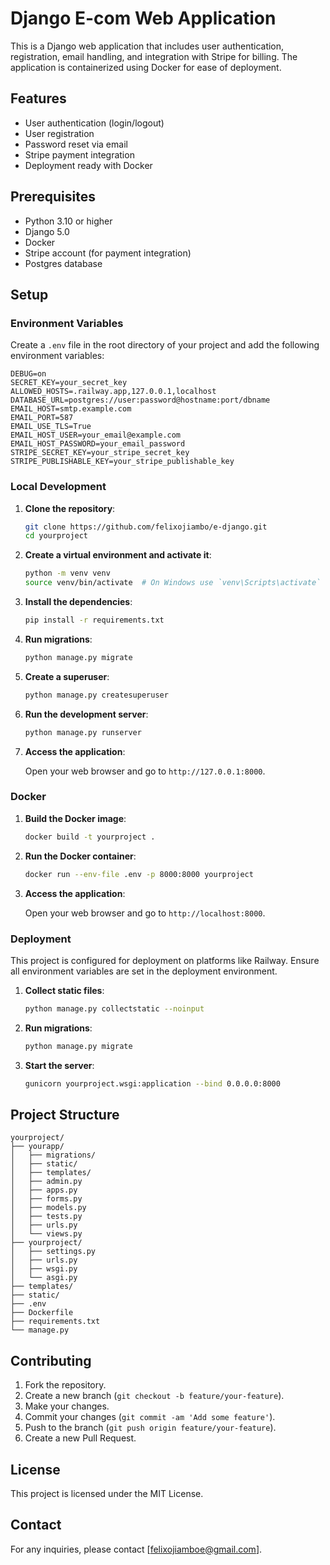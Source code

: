 
# Django E-com Web Application

This is a Django web application that includes user authentication, registration, email handling, and integration with Stripe for billing. The application is containerized using Docker for ease of deployment.

## Features

- User authentication (login/logout)
- User registration
- Password reset via email
- Stripe payment integration
- Deployment ready with Docker

## Prerequisites

- Python 3.10 or higher
- Django 5.0
- Docker
- Stripe account (for payment integration)
- Postgres database

## Setup

### Environment Variables

Create a `.env` file in the root directory of your project and add the following environment variables:

```
DEBUG=on
SECRET_KEY=your_secret_key
ALLOWED_HOSTS=.railway.app,127.0.0.1,localhost
DATABASE_URL=postgres://user:password@hostname:port/dbname
EMAIL_HOST=smtp.example.com
EMAIL_PORT=587
EMAIL_USE_TLS=True
EMAIL_HOST_USER=your_email@example.com
EMAIL_HOST_PASSWORD=your_email_password
STRIPE_SECRET_KEY=your_stripe_secret_key
STRIPE_PUBLISHABLE_KEY=your_stripe_publishable_key
```

### Local Development

1. **Clone the repository**:

    ```bash
    git clone https://github.com/felixojiambo/e-django.git
    cd yourproject
    ```

2. **Create a virtual environment and activate it**:

    ```bash
    python -m venv venv
    source venv/bin/activate  # On Windows use `venv\Scripts\activate`
    ```

3. **Install the dependencies**:

    ```bash
    pip install -r requirements.txt
    ```

4. **Run migrations**:

    ```bash
    python manage.py migrate
    ```

5. **Create a superuser**:

    ```bash
    python manage.py createsuperuser
    ```

6. **Run the development server**:

    ```bash
    python manage.py runserver
    ```

7. **Access the application**:

    Open your web browser and go to `http://127.0.0.1:8000`.

### Docker

1. **Build the Docker image**:

    ```bash
    docker build -t yourproject .
    ```

2. **Run the Docker container**:

    ```bash
    docker run --env-file .env -p 8000:8000 yourproject
    ```

3. **Access the application**:

    Open your web browser and go to `http://localhost:8000`.

### Deployment

This project is configured for deployment on platforms like Railway. Ensure all environment variables are set in the deployment environment.

1. **Collect static files**:

    ```bash
    python manage.py collectstatic --noinput
    ```

2. **Run migrations**:

    ```bash
    python manage.py migrate
    ```

3. **Start the server**:

    ```bash
    gunicorn yourproject.wsgi:application --bind 0.0.0.0:8000
    ```

## Project Structure

```
yourproject/
├── yourapp/
│   ├── migrations/
│   ├── static/
│   ├── templates/
│   ├── admin.py
│   ├── apps.py
│   ├── forms.py
│   ├── models.py
│   ├── tests.py
│   ├── urls.py
│   └── views.py
├── yourproject/
│   ├── settings.py
│   ├── urls.py
│   ├── wsgi.py
│   └── asgi.py
├── templates/
├── static/
├── .env
├── Dockerfile
├── requirements.txt
└── manage.py
```

## Contributing

1. Fork the repository.
2. Create a new branch (`git checkout -b feature/your-feature`).
3. Make your changes.
4. Commit your changes (`git commit -am 'Add some feature'`).
5. Push to the branch (`git push origin feature/your-feature`).
6. Create a new Pull Request.

## License

This project is licensed under the MIT License.

## Contact

For any inquiries, please contact [felixojiamboe@gmail.com].
